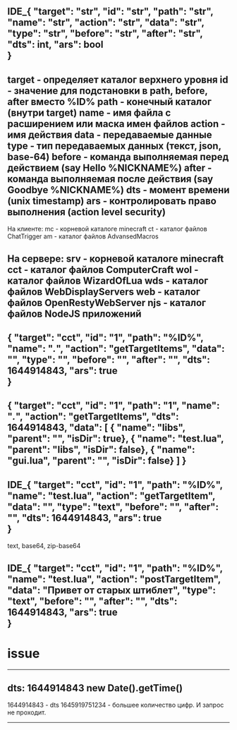 IDE_{
  "target": "str",
  "id": "str",
  "path": "str",
  "name": "str",
  "action": "str",
  "data": "str",
  "type": "str",
  "before": "str",
  "after": "str",
  "dts": int,
  "ars": bool      
}
---------------------------------------------------------

target - определяет каталог верхнего уровня
id - значение для подстановки в path, before, after вместо %ID%
path - конечный каталог (внутри target)
name - имя файла с расширением или маска имен файлов
action - имя действия
data - передаваемые данные
type - тип передаваемых данных (текст, json, base-64)
before - команда выполняемая перед действием (say Hello %NICKNAME%)
after - команда выполняемая после действия (say Goodbye %NICKNAME%)
dts - момент времени (unix timestamp)
ars - контролировать право выполнения (action level security)
---------------------------------------------------------

На клиенте:
mc - корневой каталоге minecraft
ct - каталог файлов ChatTrigger
am - каталог файлов AdvansedMacros

На сервере:
srv - корневой каталоге minecraft
cct - каталог файлов ComputerCraft
wol - каталог файлов WizardOfLua
wds - каталог файлов WebDisplayServers
web - каталог файлов OpenRestyWebServer
njs - каталог файлов NodeJS приложений
------------------------------------------------------------------

{
  "target": "cct",
  "id": "1",
  "path": "%ID%",
  "name": "*.*",
  "action": "getTargetItems",
  "data": "",
  "type": "",
  "before": "",
  "after": "",
  "dts": 1644914843,
  "ars": true      
}
------------------------------------------------------------------------
{
    "target": "cct",
    "id": "1",
    "path": "1",
    "name": "*.*",
    "action": "getTargetItems",
    "dts": 1644914843,
    "data": [
        { "name": "libs", "parent": "",  "isDir": true},
        { "name": "test.lua", "parent": "libs",  "isDir": false},
        { "name": "gui.lua", "parent": "",  "isDir": false}
     ]
 } 
-----------------------------------------------------------------------------

IDE_{
  "target": "cct",
  "id": "1",
  "path": "%ID%",
  "name": "test.lua",
  "action": "getTargetItem",
  "data": "",
  "type": "text",
  "before": "",
  "after": "",
  "dts": 1644914843,
  "ars": true      
}
---------------------------------------------------------------------------

text, base64, zip-base64

IDE_{
  "target": "cct",
  "id": "1",
  "path": "%ID%",
  "name": "test.lua",
  "action": "postTargetItem",
  "data": "Привет от старых штиблет",
  "type": "text",
  "before": "",
  "after": "",
  "dts": 1644914843,
  "ars": true      
}
------------------------------------------------------------------------












# issue
__________________________________________
dts: 1644914843 
new Date().getTime()
------------------------------------------

1644914843 - dts
1645919751234  - большее количество цифр. И запрос не проходит.

------------------------------------------
